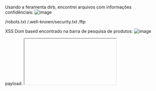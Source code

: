 Usando a feramenta dirb, encontrei arquivos com informações confidênciais:
![image](https://github.com/user-attachments/assets/64b93620-0a2e-4f6d-a8d6-e396f8cee894)

/robots.txt
/.well-known/security.txt
/ftp

XSS Dom based encontrado na barra de pesquisa de produtos:
![image](https://github.com/user-attachments/assets/3953128b-66fc-46eb-abbc-e779822f0110)


payload: <iframe src="javascript:alert('teste')">

ao navegar até o path /track-result vi que ele passa um id na query string como uma entrada de dados, ou seja, se tem input pode conter um possível xss, não?

![image](https://github.com/user-attachments/assets/94cd8e85-ea51-4d5e-8f56-d66f8e71ab4e)

tentei o memso payload do iframe e...
![image](https://github.com/user-attachments/assets/a3d7205b-040b-4e12-910d-73aacebac132)

olha lá, conseguimos ativar o motor javascript do navegador, logo, encontramos um XSS Reflected

![image](https://github.com/user-attachments/assets/dd3f0ec8-e2af-4d92-9582-de291b904bed)

no endpoint /administration#/contact encontrei uma vulnerabilidade A01:2021-Broken Access Control, A04:2021 – Insecure Design e A03:2021 – Injection

Notei que existe uma certa validação de entrada, é obrigário votar nas estrelas para conseguir publicar um comentário:
![image](https://github.com/user-attachments/assets/a774a46d-498a-4e83-8478-a87fc40b7bd6)

usei a dev tools para procurar se essa validação é feita do lado do cliente (navegador) ou no lado do server

![image](https://github.com/user-attachments/assets/a6feda3a-af15-446d-850d-020962f008ef)

olha só oq encontrei... então pensei, o que acontece se eu alterar esse parâmetro de disable para enable?

![image](https://github.com/user-attachments/assets/5752f037-794a-4629-9863-22a1486174e3)

deu certo, burlamos a validação do botão, será que vamos conseguir enviar comentário sem estrela?

![image](https://github.com/user-attachments/assets/89ee4912-7ef5-4534-ab67-3cb6fec13d61)

feedback enviado.

Inseguranças no design ocorrem quando o sistema é projetado sem as proteções adequadas para cenários possíveis. Nesse caso, confiar na validação do frontend para forçar uma avaliação mínima de uma estrela é um design inseguro.


--------

A01:2021 – Broken Access Control

vi que em ao vc clicar em algum card do produto, voce pode adicionar reviews

![image](https://github.com/user-attachments/assets/cd22604c-c120-40d9-bb23-7bb6f608a95e)

![image](https://github.com/user-attachments/assets/84ef5964-b46d-4859-83b4-24e22b59f72a)

enviei um comentário de teste usando o burp suite para interceptar a request

![image](https://github.com/user-attachments/assets/4b9b7882-e4d3-4088-9fae-4884f1a60862)

agora, vamos para o burp analisar como a aplicação se comporta por trás das câmeras

![image](https://github.com/user-attachments/assets/bdca5642-dc4c-47a6-afe3-32b7a14bfa69)

Nota-se que temos o parâmetro message e author, mas aos olhos de como deve funcionar, só temos um input para receber os dados do message e não do author. Mas o que acontece se eu tentar alterar esse author antes da requisião chegar lá?

Usando o burp suite como proxy para interceptar eses request alterei o author

![image](https://github.com/user-attachments/assets/abaa7dfa-c5bb-4d80-a690-bdc61edcfa3c)

após dar enter, voltei ao navegador para verificar oq aconteceu e conseguimos mais uma vez.

![image](https://github.com/user-attachments/assets/9b792cf1-0c1b-479c-903f-6c5b123255dd)

Encontramos mais uma vulnerabilidade de Broken Access Control.


------

no endpoint /register


simulei um registro de um user:

![image](https://github.com/user-attachments/assets/45b30949-13bc-4189-bee7-71f7dcef74ae)

vamos analistar por trás das cameras como está sendo feita essa resquest

![image](https://github.com/user-attachments/assets/7fa571ac-5d20-4f64-8f55-b90ac06f7be2)

vemos que estamos mandando um POST para /api/users quando vamos criar um usuário comum. Nota-se que na response dessa request, ele nos mostra um parâmetro que nao tem no lado do cliente. Mas será mesmo? Vamo ver se está fazendo as validações corretas. Bora adicionar esse parâmtro role na request, mas no lugar de costumer, irei colocar "admin".




![image](https://github.com/user-attachments/assets/24593214-02b1-40a8-bd98-ff620e23451c)

dei enter. Vamos lá conferir se criamos o usuário com permissões de admin

![image](https://github.com/user-attachments/assets/cb68bb1e-cb5f-4047-9f98-164f6622d2bf)

olhá só, retornou 200, vamos conferir no navegador

![image](https://github.com/user-attachments/assets/5c670591-06cf-4f21-951e-229bdfabe865)


logamos.

![image](https://github.com/user-attachments/assets/f9e905fd-9c08-4f43-b2e7-4b5f00b1b94c)





